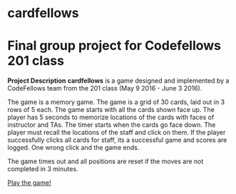 # cardfellows
# Final group project for Codefellows 201 class

**Project Description**
**cardfellows** is a game designed and implemented by a CodeFellows team from
the 201 class (May 9 2016 - June 3 2016).

The game is a memory game. The game is a grid of 30 cards, laid out in 3 rows of
5 each. The game starts with all the cards shown face up. The player has 5 seconds to memorize locations of the cards with faces of instructor and TAs. The timer starts
when the cards go face down. The player must recall the locations of the staff and
click on them. If the player successfully clicks all cards for staff, its a
successful game and scores are logged. One wrong click and the game ends.

The game times out and all positions are reset if the moves are not completed in
3 minutes.

[Play the game!](http://tartarsauce.github.io/cardfellows/)
